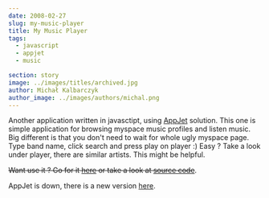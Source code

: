 ```yaml
---
date: 2008-02-27
slug: my-music-player
title: My Music Player
tags:
  - javascript
  - appjet
  - music

section: story
image: ../images/titles/archived.jpg
author: Michał Kalbarczyk
author_image: ../images/authors/michal.png
---
```


Another application written in javasctipt, using [AppJet](http://appjet.com/) solution. This one is simple application for browsing myspace music profiles and listen music. Big different is that you don't need to wait for whole ugly myspace page. Type band name, click search and press play on player :) Easy ? Take a look under player, there are similar artists. This might be helpful.

<del>Want use it ? Go for it [here](http://mymusic.appjet.net/) or take a look at [source code](http://source.mymusic.appjet.net/)</del>.

AppJet is down, there is a new version [here](/story/my-player-2-0).
